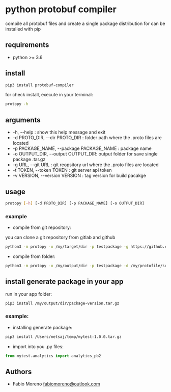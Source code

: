 # python protobuf compiler

compile all protobuf files and create a single package distribution for can be
installed with pip

## requirements

* python >= 3.6

## install

```bash
pip3 install protobuf-compiler
```

for check install, execute in your terminal:

```bash
protopy -h
```

##  arguments

* -h, --help : show this help message and exit
* -d PROTO_DIR, --dir PROTO_DIR : folder path where the .proto files are located
* -p PACKAGE_NAME, --package PACKAGE_NAME : package name
* -o OUTPUT_DIR, --output OUTPUT_DIR: output folder for save single package .tar.gz
* -g URL, --git URL : git reopsitory url where the .proto files are located
* -t TOKEN, --token TOKEN : git server api token
* -v VERSION, --version VERSION : tag version for build pacakge


## usage

```bash
protopy [-h] [-d PROTO_DIR] [-p PACKAGE_NAME] [-o OUTPUT_DIR]
```

### example

* compile from git repository:

you can clone a git repository from gitlab and github
```bash
python3 -m protopy -o /my/target/dir -p testpackage -g https://github.com/netsaj/testing.git -t my-private-token
```

* compile from folder:

```bash
python3 -m protopy -o /my/output/dir -p testpackage -d /my/protofile/source/dir 
```

## install generate package in your app

run in your app folder:

```bash
pip3 install /my/output/dir/package-version.tar.gz
```

### example:
* installing generate package:
```bash
pip3 install /Users/netsaj/temp/mytest-1.0.0.tar.gz
```

* import into you .py files:

```python
from mytest.analytics import analytics_pb2
```

## Authors

* Fabio Moreno <fabiomoreno@outlook.com>